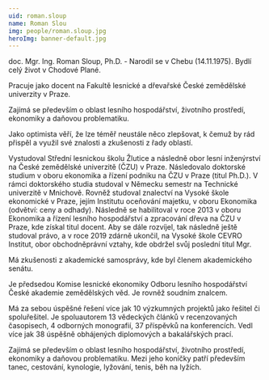 ```yaml
---
uid: roman.sloup
name: Roman Slou
img: people/roman.sloup.jpg
heroImg: banner-default.jpg
---
```

doc. Mgr. Ing. Roman Sloup, Ph.D. - 
Narodil se v Chebu (14.11.1975). Bydlí celý život v Chodové Plané.

Pracuje jako docent na Fakultě lesnické a dřevařské České zemědělské univerzity v Praze.

Zajímá se především o oblast lesního hospodářství, životního prostředí, ekonomiky a daňovou problematiku.

Jako optimista věří, že lze téměř neustále něco zlepšovat, k čemuž by rád přispěl a využil své znalosti a zkušenosti z řady oblastí.

Vystudoval Střední lesnickou školu Žlutice a následně obor lesní inženýrství na České zemědělské univerzitě (ČZU) v Praze. Následovalo doktorské studium v oboru ekonomika a řízení podniku na ČZU v Praze (titul Ph.D.). V rámci doktorského studia studoval v Německu semestr na Technické univerzitě v Mnichově. Rovněž studoval znalectví na Vysoké škole ekonomické v Praze, jejím Institutu oceňování majetku, v oboru Ekonomika (odvětví: ceny a odhady).
Následně se habilitoval v roce 2013 v oboru Ekonomika a řízení lesního hospodářství a zpracování dřeva na ČZU v Praze, kde získal titul docent. Aby se dále rozvíjel, tak následně ještě studoval právo, a v roce 2019 zdárně ukončil, na Vysoké škole CEVRO Institut, obor obchodněprávní vztahy, kde obdržel svůj poslední titul Mgr.

Má zkušenosti z akademické samosprávy, kde byl členem akademického senátu.

Je předsedou Komise lesnické ekonomiky Odboru lesního hospodářství České akademie zemědělských věd. Je rovněž soudním znalcem.

Má za sebou úspěšné řešení více jak 10 výzkumných projektů jako řešitel či spoluřešitel. Je spoluautorem 13 vědeckých článků v recenzovaných časopisech, 4 odborných monografií, 37 příspěvků na konferencích. Vedl více jak 38 úspěšně obhájených diplomových a bakalářských prací.

Zajímá se především o oblast lesního hospodářství, životního prostředí, ekonomiky a daňovou problematiku. Mezi jeho koníčky patří především tanec, cestování, kynologie, lyžování, tenis, běh na lyžích.
